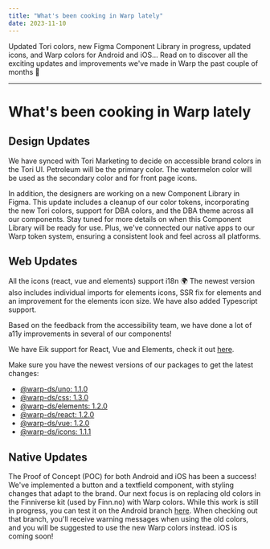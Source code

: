 ```yaml
---
title: "What's been cooking in Warp lately"
date: 2023-11-10
---
```


Updated Tori colors, new Figma Component Library in progress, updated icons, and Warp colors for Android and iOS... Read on to discover all the exciting updates and improvements we've made in Warp the past couple of months 🎉

---

# What's been cooking in Warp lately

## Design Updates

We have synced with Tori Marketing to decide on accessible brand colors in the Tori UI. Petroleum will be the primary color. The watermelon color will be used as the secondary color and for front page icons.

In addition, the designers are working on a new Component Library in Figma. This update includes a cleanup of our color tokens, incorporating the new Tori colors, support for DBA colors, and the DBA theme across all our components. Stay tuned for more details on when this Component Library will be ready for use. Plus, we've connected our native apps to our Warp token system, ensuring a consistent look and feel across all platforms.

## Web Updates

All the icons (react, vue and elements) support i18n 🌍 The newest version also includes individual imports for elements icons, SSR fix for elements and an improvement for the elements icon size. We have also added Typescript support.

Based on the feedback from the accessibility team, we have done a lot of a11y improvements in several of our components!

We have Eik support for React, Vue and Elements, check it out [here](https://warp-ds.github.io/tech-docs/getting-started/developers/#eik-support).

Make sure you have the newest versions of our packages to get the latest changes:

- [@warp-ds/uno: 1.1.0](https://www.npmjs.com/package/@warp-ds/uno)
- [@warp-ds/css: 1.3.0](https://www.npmjs.com/package/@warp-ds/css)
- [@warp-ds/elements: 1.2.0](https://www.npmjs.com/package/@warp-ds/elements)
- [@warp-ds/react: 1.2.0](https://www.npmjs.com/package/@warp-ds/react)
- [@warp-ds/vue: 1.2.0](https://www.npmjs.com/package/@warp-ds/vue)
- [@warp-ds/icons: 1.1.1](https://www.npmjs.com/package/@warp-ds/icons)

## Native Updates

The Proof of Concept (POC) for both Android and iOS has been a success! We've implemented a button and a textfield component, with styling changes that adapt to the brand. Our next focus is on replacing old colors in the Finniverse kit (used by Finn.no) with Warp colors. While this work is still in progress, you can test it on the Android branch [here](https://github.schibsted.io/finn/android_finn_app/pull/6671). When checking out that branch, you'll receive warning messages when using the old colors, and you will be suggested to use the new Warp colors instead. iOS is coming soon!
